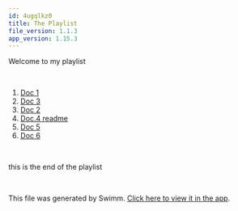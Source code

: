 ```yaml
---
id: 4ugqlkz0
title: The Playlist
file_version: 1.1.3
app_version: 1.15.3
---
```


<!-- Intro - Do not remove this comment -->
Welcome to my playlist

<br/>

<!-- Steps - Do not remove this comment -->
1. [Doc 1](doc-1.y98xoytr.sw.md)
2. [Doc 3](doc-3.tngjmzcv.sw.md)
3. [Doc 2](doc-2.ufg2xzd4.sw.md)
4. [Doc.4 readme](README.md)
5. [Doc 5](doc-5.3rgf02r8.sw.md)
6. [Doc 6](doc-6.1ku8hx4b.sw.md)


<br/>

<!-- Summary - Do not remove this comment -->
this is the end of the playlist

<br/>

This file was generated by Swimm. [Click here to view it in the app](https://swimm-web-app.web.app/repos/Z2l0aHViJTNBJTNBZWNvbW0lM0ElM0Ftb3NoaWtzd2ltbQ==/playlists/4ugqlkz0).
